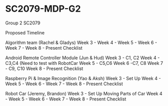 # SC2079-MDP-G2
Group 2 SC2079


Proposed Timeline

Algorithm team (Rachel & Gladys)
Week 3 - 
Week 4 - 
Week 5 - 
Week 6 -
Week 7 - 
Week 8 - Present Checklist


Android Remote Controller Module (Jun & Hud)
Week 3 - C1, C2
Week 4 - C3,C4 (Need to test with RobotCar
Week 5 - C5,C6
Week 6 -C7, C8
Week 7 - C9, C10 
Week 8 - Present Checklist


Raspberry Pi & Image Recognition (Yao & Aksh)
Week 3 - Set Up
Week 4 - 
Week 5 - 
Week 6 -
Week 7 - 
Week 8 - Present Checklist


Robot Car (Jeremy, Brandon)
Week 3 - Set Up Moving Parts of Car
Week 4 - 
Week 5 - 
Week 6 -
Week 7 - 
Week 8 - Present Checklist
